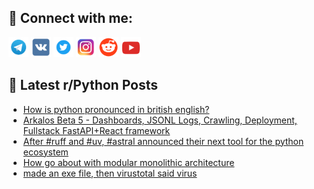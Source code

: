 ## 🔎 Connect with me:
[<img src="https://github.com/bullbesh/bullbesh/blob/main/images/Telegram.png" width="32" height="32" />](https://t.me/bullbesh)
[<img src="https://github.com/bullbesh/bullbesh/blob/main/images/VK.png" width="32" height="32" />](https://vk.com/bullbesh)
[<img src="https://github.com/bullbesh/bullbesh/blob/main/images/Twitter.png" width="32" height="32" />](https://twitter.com/bullbesh1)
[<img src="https://github.com/bullbesh/bullbesh/blob/main/images/Instagram.png" width="32" height="32" />](https://www.instagram.com/bullbesh)
[<img src="https://github.com/bullbesh/bullbesh/blob/main/images/Reddit.png" width="32" height="32" />](https://www.reddit.com/user/bullbesh)
[<img src="https://github.com/bullbesh/bullbesh/blob/main/images/YouTube.png" width="32" height="32" />](https://www.youtube.com/channel/UCtfjRs6uzgq5mfm8S06WTcg)

## 📕 Latest r/Python Posts
<!-- BLOG-POST-LIST:START -->
- [How is python pronounced in british english?](https://www.reddit.com/r/Python/comments/1kdxnlh/how_is_python_pronounced_in_british_english/)
- [Arkalos Beta 5 - Dashboards, JSONL Logs, Crawling, Deployment, Fullstack FastAPI+React framework](https://www.reddit.com/r/Python/comments/1kdx45g/arkalos_beta_5_dashboards_jsonl_logs_crawling/)
- [After #ruff and #uv, #astral announced their next tool for the python ecosystem](https://www.reddit.com/r/Python/comments/1kdui8w/after_ruff_and_uv_astral_announced_their_next/)
- [How go about with modular monolithic architecture](https://www.reddit.com/r/Python/comments/1kdroea/how_go_about_with_modular_monolithic_architecture/)
- [made an exe file, then virustotal said virus](https://www.reddit.com/r/Python/comments/1kdrh0h/made_an_exe_file_then_virustotal_said_virus/)
<!-- BLOG-POST-LIST:END -->
